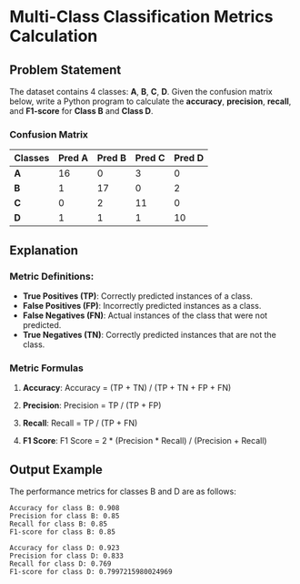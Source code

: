 
# Multi-Class Classification Metrics Calculation
## Problem Statement
The dataset contains 4 classes: **A**, **B**, **C**, **D**. Given the confusion matrix below, write a Python program to calculate the **accuracy**, **precision**, **recall**, and **F1-score** for **Class B** and **Class D**.



### Confusion Matrix

| Classes | Pred A | Pred B | Pred C | Pred D |
|---------|--------|--------|--------|--------|
| **A**   | 16     | 0      | 3      | 0      |
| **B**   | 1      | 17     | 0      | 2      |
| **C**   | 0      | 2      | 11     | 0      |
| **D**   | 1      | 1      | 1      | 10     |


## Explanation
### Metric Definitions:
* **True Positives (TP)**: Correctly predicted instances of a class.
* **False Positives (FP)**: Incorrectly predicted instances as a class.
* **False Negatives (FN)**: Actual instances of the class that were not predicted.
* **True Negatives (TN)**: Correctly predicted instances that are not the class.

### Metric Formulas

1. **Accuracy**: 
   Accuracy = (TP + TN) / (TP + TN + FP + FN)

2. **Precision**: 
   Precision = TP / (TP + FP)

3. **Recall**: 
   Recall = TP / (TP + FN)

4. **F1 Score**: 
   F1 Score = 2 * (Precision * Recall) / (Precision + Recall)



## Output Example

The performance metrics for classes B and D are as follows:
```
Accuracy for class B: 0.908
Precision for class B: 0.85
Recall for class B: 0.85
F1-score for class B: 0.85 

Accuracy for class D: 0.923
Precision for class D: 0.833
Recall for class D: 0.769
F1-score for class D: 0.7997215980024969
```
